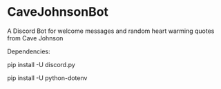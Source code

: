 # CaveJohnsonBot
A Discord Bot for welcome messages and random heart warming quotes from Cave Johnson

Dependencies:

pip install -U discord.py

pip install -U python-dotenv
